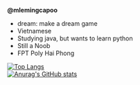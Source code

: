 <b>@mlemingcapoo</b>
- dream: make a dream game
- Vietnamese
- Studying java, but wants to learn python
- Still a Noob
- FPT Poly Hai Phong





[![Top Langs](https://github-readme-stats.vercel.app/api/top-langs/?username=mlemingcapoo&langs_count=6&show_icons=true&theme=gotham)](https://github.com/anuraghazra/github-readme-stats) 
<br>
[![Anurag's GitHub stats](https://github-readme-stats.vercel.app/api?username=mlemingcapoo&show_icons=true&theme=gotham)](https://github.com/anuraghazra/github-readme-stats)
<!---
mlemingcapoo/mlemingcapoo is a ✨ special ✨ repository because its `README.md` (this file) appears on your GitHub profile.
You can click the Preview link to take a look at your changes.
--->
